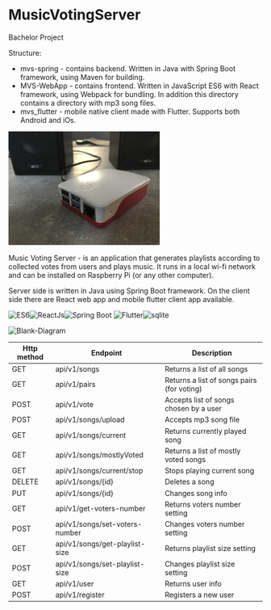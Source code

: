 # MusicVotingServer
Bachelor Project

Structure:
- mvs-spring - contains backend. Written in Java with Spring Boot framework, using Maven for building.
- MVS-WebApp - contains frontend. Written in JavaScript ES6 with React framework, using Webpack for bundling. In addition this directory contains a directory with mp3 song files.
- mvs_flutter - mobile native client made with Flutter. Supports both Android and iOs.

<img src="rasp.jpg" alt="Raspberry Pi photo" border="0" width="300"></a>

Music Voting Server - is an application that generates playlists according to collected votes from users and plays music. It runs in a local wi-fi network and can be installed on Raspberry Pi (or any other computer).

Server side is written in Java using Spring Boot framework. On the client side there are React web app and mobile flutter client app available.

<img src="https://www.mkwd.net/wp-content/uploads/2019/11/ES6.jpg" alt="ES6" width="60"><img src="https://onextrapixel.com/wp-content/uploads/2016/04/reactjs-thumb.jpg" alt="ReactJs" width="60"><img src="https://www.dariawan.com/media/images/tech-spring-boot.width-1024.png" alt="Spring Boot" width="100">
<img src="https://miro.medium.com/max/700/1*TkNd1PwwwdBi9Z3kdG5Hng.png" alt="Flutter" width="60"><img src="https://upload.wikimedia.org/wikipedia/commons/3/38/SQLite370.svg" alt="sqlite" width="70">

<img src="https://i.ibb.co/x200Rsy/Blank-Diagram.png" alt="Blank-Diagram" border="0" width="1000"></a>


| Http method | Endpoint                       | Description                    |
| ----------- | ------------------------------ | -------------------------------|
| GET         | api/v1/songs                   | Returns a list of all songs |
| GET         | api/v1/pairs                   | Returns a list of songs pairs (for voting) |
| POST        | api/v1/vote                    | Accepts list of songs chosen by a user |
| POST        | api/v1/songs/upload            | Accepts mp3 song file |
| GET         | api/v1/songs/current           | Returns currently played song |
| GET         | api/v1/songs/mostlyVoted       | Returns a list of mostly voted songs |
| GET         | api/v1/songs/current/stop      | Stops playing current song |
| DELETE      | api/v1/songs/{id}              | Deletes a song |
| PUT         | api/v1/songs/{id}              | Changes song info |
| GET         | api/v1/get-voters-number       | Returns voters number setting |
| POST        | api/v1/songs/set-voters-number | Changes voters number setting |
| GET         | api/v1/songs/get-playlist-size | Returns playlist size setting |
| POST        | api/v1/songs/set-playlist-size | Changes playlist size setting |
| GET         | api/v1/user                    | Returns user info |
| POST        | api/v1/register                | Registers a new user |
